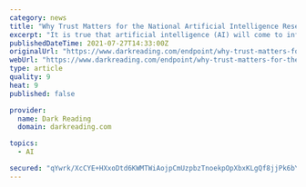 ```yaml
---
category: news
title: "Why Trust Matters for the National Artificial Intelligence Research Resource Task Force"
excerpt: "It is true that artificial intelligence (AI) will come to influence almost every aspect of our lives. In the scramble to realize the potential economic and societal benefits promised by AI, the ready availability of massive,"
publishedDateTime: 2021-07-27T14:33:00Z
originalUrl: "https://www.darkreading.com/endpoint/why-trust-matters-for-the-national-artificial-intelligence-research-resource-task-force"
webUrl: "https://www.darkreading.com/endpoint/why-trust-matters-for-the-national-artificial-intelligence-research-resource-task-force"
type: article
quality: 9
heat: 9
published: false

provider:
  name: Dark Reading
  domain: darkreading.com

topics:
  - AI

secured: "qYwrk/XcCYE+HXxoDtd6KWMTWiAojpCmUzpbzTnoekpOpXbxKLgQf8jjPk6bY+qHuKFTxND+vBe8R6XVzfbacBHMUDF//495B3j8YSdMPxJvfs7PxTRkDuCdX8UXxW5zA9fx0QYgS0voJMCmrcK+2ojdug1VKPk0fCKgEmPFXKGeJ0gYGzWGOA5tNwSiCFXumzCCiXbTrFaMLJ0mCSFY5vfCd6/xPAzGV1q5wAI1mSE6u+SARVIYNliqOUdp5kW/3o5dWeLSq3QwslylYhORuJkuqMc1b6VwfK8cdezQox1mUeJhAli8QrqrJt8fkHQ6t/3+xvlZeWkFl2gzyJD4LosSyp5NMfp1vafy1SelNEE=;cjA+ImweOPReuW2/sDtU/A=="
---
```


